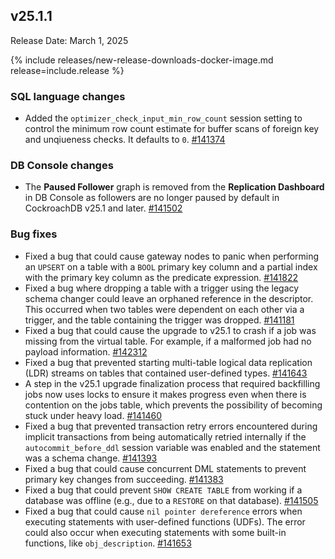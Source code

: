 ## v25.1.1

Release Date: March 1, 2025

{% include releases/new-release-downloads-docker-image.md release=include.release %}

<h3 id="v25-1-1-sql-language-changes">SQL language changes</h3>

- Added the `optimizer_check_input_min_row_count` session setting to control the minimum row count estimate for buffer scans of foreign key and unqiueness checks. It defaults to `0`.
 [#141374][#141374]

<h3 id="v25-1-1-db-console-changes">DB Console changes</h3>

- The **Paused Follower** graph is removed from the **Replication Dashboard** in DB Console as followers are no longer paused by default in CockroachDB v25.1 and later.
 [#141502][#141502]

<h3 id="v25-1-1-bug-fixes">Bug fixes</h3>

- Fixed a bug that could cause gateway nodes to panic when performing an `UPSERT` on a table with a `BOOL` primary key column and a partial index with the primary key column as the predicate expression.
 [#141822][#141822]
- Fixed a bug where dropping a table with a trigger using the legacy schema changer could leave an orphaned reference in the descriptor. This occurred when two tables were dependent on each other via a trigger, and the table containing the trigger was dropped.
 [#141181][#141181]
- Fixed a bug that could cause the upgrade to v25.1 to crash if a job was missing from the virtual table. For example, if a malformed job had no payload information.
 [#142312][#142312]
- Fixed a bug that prevented starting multi-table logical data replication (LDR) streams on tables that contained user-defined types.
 [#141643][#141643]
- A step in the v25.1 upgrade finalization process that required backfilling jobs now uses locks to ensure it makes progress even when there is contention on the jobs table, which prevents the possibility of becoming stuck under heavy load.
 [#141460][#141460]
- Fixed a bug that prevented transaction retry errors encountered during implicit transactions from being automatically retried internally if the `autocommit_before_ddl` session variable was enabled and the statement was a schema change.
 [#141393][#141393]
- Fixed a bug that could cause concurrent DML statements to prevent primary key changes from succeeding.
 [#141383][#141383]
- Fixed a bug that could prevent `SHOW CREATE TABLE` from working if a database was offline (e.g., due to a `RESTORE` on that database).
 [#141505][#141505]
- Fixed a bug that could cause `nil pointer dereference` errors when executing statements with user-defined functions (UDFs). The error could also occur when executing statements with some built-in functions, like `obj_description`.
 [#141653][#141653]


[#142312]: https://github.com/cockroachdb/cockroach/pull/142312
[#141393]: https://github.com/cockroachdb/cockroach/pull/141393
[#141505]: https://github.com/cockroachdb/cockroach/pull/141505
[#141374]: https://github.com/cockroachdb/cockroach/pull/141374
[#141822]: https://github.com/cockroachdb/cockroach/pull/141822
[#141181]: https://github.com/cockroachdb/cockroach/pull/141181
[#141643]: https://github.com/cockroachdb/cockroach/pull/141643
[#141460]: https://github.com/cockroachdb/cockroach/pull/141460
[#141383]: https://github.com/cockroachdb/cockroach/pull/141383
[#141653]: https://github.com/cockroachdb/cockroach/pull/141653
[#141502]: https://github.com/cockroachdb/cockroach/pull/141502
